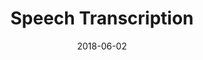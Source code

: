---
layout: post
size: 4
group: data
title:  Speech Transcription
summary: Neural network for speech transcription to function as part of an end-to-end automatic speech recognition (ASR) pipeline
role: Artificial Intelligence and Machine Learning
project-url: https://akshatamohanty.github.io/udacity-ai-nanodegree/project-07-vui-capstone/vui_notebook.html
date:   2018-06-02
categories: post
type: project
image: ./images/vuicapstone.jpg
tags: 
- voice-recognition
- keras
- AWS
---